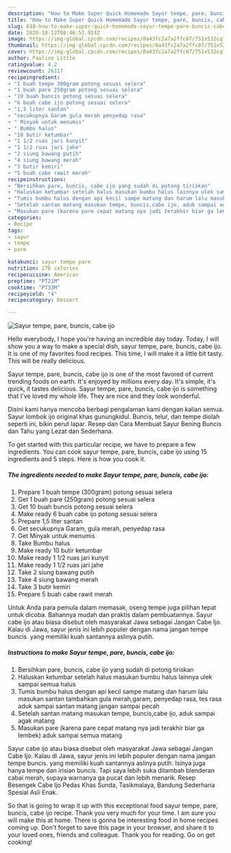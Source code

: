 ```yaml
---
description: "How to Make Super Quick Homemade Sayur tempe, pare, buncis, cabe ijo"
title: "How to Make Super Quick Homemade Sayur tempe, pare, buncis, cabe ijo"
slug: 618-how-to-make-super-quick-homemade-sayur-tempe-pare-buncis-cabe-ijo
date: 2020-10-12T08:46:51.924Z
image: https://img-global.cpcdn.com/recipes/0a43fc2a7a2ffc87/751x532cq70/sayur-tempe-pare-buncis-cabe-ijo-foto-resep-utama.jpg
thumbnail: https://img-global.cpcdn.com/recipes/0a43fc2a7a2ffc87/751x532cq70/sayur-tempe-pare-buncis-cabe-ijo-foto-resep-utama.jpg
cover: https://img-global.cpcdn.com/recipes/0a43fc2a7a2ffc87/751x532cq70/sayur-tempe-pare-buncis-cabe-ijo-foto-resep-utama.jpg
author: Pauline Little
ratingvalue: 4.2
reviewcount: 26117
recipeingredient:
- "1 buah tempe 300gram potong sesuai selera"
- "1 buah pare 250gram potong sesuai selera"
- "10 buah buncis potong sesuai selera"
- "6 buah cabe ijo potong sesuai selera"
- "1,5 liter santan"
- "secukupnya Garam gula merah penyedap rasa"
- " Minyak untuk menumis"
- " Bumbu halus"
- "10 butir ketumbar"
- "1 1/2 ruas jari kunyit"
- "1 1/2 ruas jari jahe"
- "2 siung bawang putih"
- "4 siung bawang merah"
- "3 butir kemiri"
- "5 buah cabe rawit merah"
recipeinstructions:
- "Bersihkan pare, buncis, cabe ijo yang sudah di potong tiriskan"
- "Haluskan ketumbar setelah halus masukan bumbu halus lainnya ulek sampai semua halus"
- "Tumis bumbu halus dengan api kecil sampe matang dan harum lalu masukan santan tambahkan gula merah,garam, penyedap rasa, tes rasa aduk sampai santan matang jangan sampai pecah"
- "Setelah santan matang masukan tempe, buncis,cabe ijo, aduk sampai agak matang"
- "Masukan pare (karena pare cepat matang nya jadi terakhir biar ga lembek) aduk sampai semua matang"
categories:
- Recipe
tags:
- sayur
- tempe
- pare

katakunci: sayur tempe pare 
nutrition: 278 calories
recipecuisine: American
preptime: "PT21M"
cooktime: "PT33M"
recipeyield: "4"
recipecategory: Dessert

---
```



![Sayur tempe, pare, buncis, cabe ijo](https://img-global.cpcdn.com/recipes/0a43fc2a7a2ffc87/751x532cq70/sayur-tempe-pare-buncis-cabe-ijo-foto-resep-utama.jpg)

Hello everybody, I hope you're having an incredible day today. Today, I will show you a way to make a special dish, sayur tempe, pare, buncis, cabe ijo. It is one of my favorites food recipes. This time, I will make it a little bit tasty. This will be really delicious.

Sayur tempe, pare, buncis, cabe ijo is one of the most favored of current trending foods on earth. It's enjoyed by millions every day. It's simple, it's quick, it tastes delicious. Sayur tempe, pare, buncis, cabe ijo is something that I've loved my whole life. They are nice and they look wonderful.

Disini kami hanya mencoba berbagi pengalaman kami dengan kalian semua. Sayur lombok ijo original khas gunungkidul. Buncis, telur, dan tempe diolah seperti ini, bikin perut lapar. Resep dan Cara Membuat Sayur Bening Buncis dan Tahu yang Lezat dan Sederhana.


To get started with this particular recipe, we have to prepare a few ingredients. You can cook sayur tempe, pare, buncis, cabe ijo using 15 ingredients and 5 steps. Here is how you cook it.

<!--inarticleads1-->

##### The ingredients needed to make Sayur tempe, pare, buncis, cabe ijo:

1. Prepare 1 buah tempe (300gram) potong sesuai selera
1. Get 1 buah pare (250gram) potong sesuai selera
1. Get 10 buah buncis potong sesuai selera
1. Make ready 6 buah cabe ijo potong sesuai selera
1. Prepare 1,5 liter santan
1. Get secukupnya Garam, gula merah, penyedap rasa
1. Get  Minyak untuk menumis
1. Take  Bumbu halus
1. Make ready 10 butir ketumbar
1. Make ready 1 1/2 ruas jari kunyit
1. Make ready 1 1/2 ruas jari jahe
1. Take 2 siung bawang putih
1. Take 4 siung bawang merah
1. Take 3 butir kemiri
1. Prepare 5 buah cabe rawit merah


Untuk Anda para pemula dalam memasak, oseng tempe juga pilihan tepat untuk dicoba. Bahannya mudah dan praktis dalam pembuatannya. Sayur cabe ijo atau biasa disebut oleh masyarakat Jawa sebagai Jangan Cabe Ijo. Kalau di Jawa, sayur jenis ini lebih populer dengan nama jangan tempe buncis. yang memiliki kuah santannya aslinya putih. 

<!--inarticleads2-->

##### Instructions to make Sayur tempe, pare, buncis, cabe ijo:

1. Bersihkan pare, buncis, cabe ijo yang sudah di potong tiriskan
1. Haluskan ketumbar setelah halus masukan bumbu halus lainnya ulek sampai semua halus
1. Tumis bumbu halus dengan api kecil sampe matang dan harum lalu masukan santan tambahkan gula merah,garam, penyedap rasa, tes rasa aduk sampai santan matang jangan sampai pecah
1. Setelah santan matang masukan tempe, buncis,cabe ijo, aduk sampai agak matang
1. Masukan pare (karena pare cepat matang nya jadi terakhir biar ga lembek) aduk sampai semua matang


Sayur cabe ijo atau biasa disebut oleh masyarakat Jawa sebagai Jangan Cabe Ijo. Kalau di Jawa, sayur jenis ini lebih populer dengan nama jangan tempe buncis. yang memiliki kuah santannya aslinya putih. Isinya juga hanya tempe dan irisian buncis. Tapi saya lebih suka ditambah blenderan cabai merah, supaya warnanya ga pucat dan lebih menarik. Resep Besengek Cabe Ijo Pedas Khas Sunda, Tasikmalaya, Bandung Sederhana Spesial Asli Enak. 

So that is going to wrap it up with this exceptional food sayur tempe, pare, buncis, cabe ijo recipe. Thank you very much for your time. I am sure you will make this at home. There is gonna be interesting food in home recipes coming up. Don't forget to save this page in your browser, and share it to your loved ones, friends and colleague. Thank you for reading. Go on get cooking!
